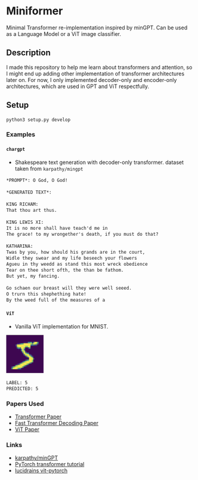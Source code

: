 # Miniformer

Minimal Transformer re-implementation inspired by minGPT. Can be used as a Language Model or a ViT image classifier.

## Description

I made this repository to help me learn about transformers and attention, so I might end up adding other implementation of transformer architectures later on. For now, I only implemented decoder-only and encoder-only architectures, which are used in GPT and ViT respectfully.

## Setup

```
python3 setup.py develop
```

### Examples

#### ```chargpt```
  * Shakespeare text generation with decoder-only transformer. dataset taken from ```karpathy/mingpt```
```
*PROMPT*: O God, O God!

*GENERATED TEXT*:

KING RICHAM:
That thou art thus.

KING LEWIS XI:
It is no more shall have teach'd me in
The grace! to my wrongether's death, if you must do that?

KATHARINA:
Twas by you, how should his grands are in the court,
Widle they swear and my life beseech your flowers
Agueu in thy weedd as stand this most wreck obedience
Tear on thee short ofth, the than be fathom.
But yet, my fancing.

Go schaen our breast will they were well seeed.
O trurn this shephething hate!
By the weed full of the measures of a
```
  
#### ```ViT```
  * Vanilla ViT implementation for MNIST.

[<img alt="mnist example" width="100px" src="examples/mnist.png" />](https://www.google.com/)

```
LABEL: 5
PREDICTED: 5
```

### Papers Used
* [Transformer Paper](https://arxiv.org/abs/1706.03762)
* [Fast Transformer Decoding Paper](https://arxiv.org/abs/1911.02150)
* [ViT Paper](https://arxiv.org/pdf/2010.11929.pdf)

### Links
* [karpathy/minGPT](https://github.com/karpathy/mingpt)
* [PyTorch transformer tutorial](https://pytorch.org/tutorials/beginner/transformer_tutorial.html)
* [lucidrains vit-pytorch](https://github.com/lucidrains/vit-pytorch)
